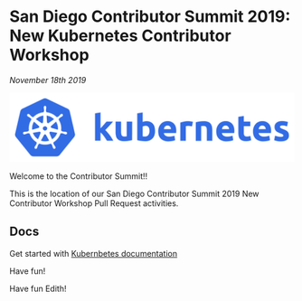# San Diego Contributor Summit 2019: New Kubernetes Contributor Workshop

_November 18th 2019_


![](https://github.com/cncf/artwork/raw/master/projects/kubernetes/horizontal/all-blue-color/kubernetes-horizontal-all-blue-color.png)


Welcome to the Contributor Summit!!

This is the location of our San Diego Contributor Summit 2019 New Contributor Workshop Pull Request activities.

## Docs

Get started with [Kubernbetes documentation](https://kubernetes.io/docs/home/)

Have fun!

Have fun Edith!
